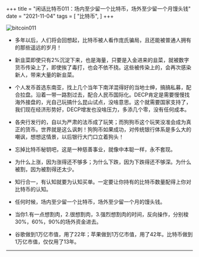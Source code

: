 +++
title = "闲话比特币011：场内至少留一个比特币，场外至少留一个月馒头钱"
date = "2021-11-04"
tags = [
    "比特币",
]
+++

![bitcoin011](/images/bitcoin-odyssey/bitcoin011.png)

* 多年以后，人们将会回想起，比特币被人看作庞氏骗局，且还能被普通人拥有的那些遥远的岁月！

* 新韭菜即使只有2%沉淀下来，也是海量，只要是入金进来的韭菜，就被数字货币传染上了，即使挨了毒打，也会不依不挠。这些被传染上的，会再次感染新人，带来大量的新韭菜。

* 个人发币首选东南亚，找上几个当年下南洋混得好的当地士绅，搞搞私募，配合拉盘。沿着一带一路割过去，配合人民币国际化。DECP肯定是需要慢慢找海外接盘的，光自己玩搞什么昆山试点，没啥意思。这个就需要国家支持了，我们现在经济形势好，DECP增发也没啥压力，多添几个零，没有任何成本。

* 各央行发行的，自以为严肃的法币成了玩笑；而狗狗币这个玩笑没准会成为真正的货币。世界就是这么讽刺！狗狗币如果成功，对传统银行体系是多么大的嘲讽，想想这情景，以后银行大门口立着狗头！

* 忘掉比特币秘钥吧，这是一种慈善事业，就像中本聪一样，永不套现。

* 为什么上涨，因为涨得还不够多；为什么下跌，因为下跌得还不够深。为什么被割，因为被割得还太少。

* 知行合一，有认知就要为认知买单。一定要让你持有的比特币数量配得上你对比特币的认知。

* 任何时候，场内至少留一个比特币，场外至少留一个月的馒头钱。

* 当你1.有一点想割肉，2.很想割肉，3.强烈想割肉的时间，反向操作，分别梭30%，60%，90%的场外资金进去。

* 谷歌做到1万亿市值，用了22年；苹果做到1万亿市值，用了42年。比特币做到1万亿市值，仅仅用了13年。

---